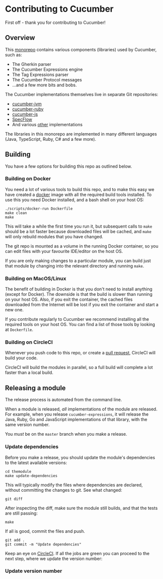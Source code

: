 # Contributing to Cucumber

First off - thank you for contributing to Cucumber!

## Overview

This [monorepo](https://gomonorepo.org/) contains various components (libraries) 
used by Cucumber, such as:

* The Gherkin parser
* The Cucumber Expressions engine
* The Tag Expressions parser
* The Cucumber Protocol messages
* ...and a few more bits and bobs.

The Cucumber implementations themselves live in separate Git repositories:

* [cucumber-jvm](https://github.com/cucumber/cucumber-jvm)
* [cucumber-ruby](https://github.com/cucumber/cucumber-ruby)
* [cucumber-js](https://github.com/cucumber/cucumber-js)
* [SpecFlow](https://github.com/techtalk/SpecFlow)
* And various [other](https://cucumber.io/docs/installation/) implementations

The libraries in this monorepo are implemented in many different languages
(Java, TypeScript, Ruby, C# and a few more).

## Building

You have a few options for building this repo as outlined below.

### Building on Docker

You need a lot of various tools to build this repo, and to make this easy we have
created a [docker](https://www.docker.com/) image with all the required build tools 
installed. To use this you need Docker installed, and a bash shell on your host OS:

```
./scripts/docker-run Dockerfile
make clean
make
```

This will take a while the first time you run it, but subsequent calls to `make`
should be a lot faster because downloaded files will be cached, and `make` will
only rebuild modules that you have changed.

The git repo is mounted as a volume in the running Docker container, so you can 
edit files with your favourite IDE/editor on the host OS.

If you are only making changes to a particular module, you can build just that
module by changing into the relevant directory and running `make`.

### Building on MacOS/Linux

The benefit of building in Docker is that you don't need to install anything
(except for Docker). The downside is that the build is slower than running on
your host OS. Also, if you exit the container, the cached files downloaded
from the Internet will be lost if you exit the container and start a new one.

If you contribute regularly to Cucumber we recommend installing all the required
tools on your host OS. You can find a list of those tools by looking at `Dockerfile`.

### Building on CircleCI

Whenever you push code to this repo, or create a [pull request](https://help.github.com/en/articles/about-pull-requests), CircleCI will build your code.

CircleCI will build the modules in parallel, so a full build will complete a lot faster
than a local build. 

## Releasing a module

The release process is automated from the command line.

When a module is released, _all_ implementations of the module are released.
For example, when you release `cucumber-expressions`, it will release the Java, Ruby,
Go and JavaScript implementations of that library, with the same version number.

You *must* be on the `master` branch when you make a release.

### Update dependencies

Before you make a release, you should update the module's dependencies to the latest
available versions:

    cd themodule
    make update-dependencies

This will typically modify the files where dependencies are declared, without
committing the changes to git. See what changed:
 
    git diff

After inspecting the diff, make sure the module still builds, and that the tests
are still passing:

    make

If all is good, commit the files and push.

    git add .
    git commit -m "Update dependencies"

Keep an eye on [CircleCI](https://circleci.com/gh/cucumber/workflows/cucumber/tree/master).
If all the jobs are green you can proceed to the next step, where we update the version
number:

### Update version number

